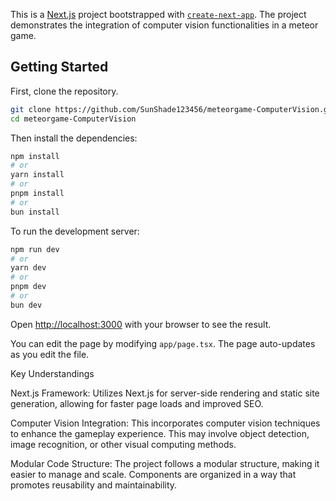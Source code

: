 This is a [Next.js](https://nextjs.org/) project bootstrapped with [`create-next-app`](https://github.com/vercel/next.js/tree/canary/packages/create-next-app).
The project demonstrates the integration of computer vision functionalities in a meteor game.

## Getting Started

First, clone the repository.

```bash
git clone https://github.com/SunShade123456/meteorgame-ComputerVision.git
cd meteorgame-ComputerVision
```
Then install the dependencies:
```bash
npm install
# or
yarn install
# or
pnpm install
# or
bun install
```
To run the development server:
```bash
npm run dev
# or
yarn dev
# or
pnpm dev
# or
bun dev
```
Open [http://localhost:3000](http://localhost:3000) with your browser to see the result.

You can edit the page by modifying `app/page.tsx`. The page auto-updates as you edit the file.

Key Understandings

Next.js Framework: Utilizes Next.js for server-side rendering and static site generation, allowing for faster page loads and improved SEO.

Computer Vision Integration: This incorporates computer vision techniques to enhance the gameplay experience. This may involve object detection, image recognition, or other visual computing methods.

Modular Code Structure: The project follows a modular structure, making it easier to manage and scale. Components are organized in a way that promotes reusability and maintainability.
